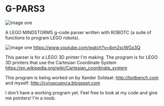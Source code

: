 # G-PARS3

![image one](https://github.com/cyruscuenca/g-pars3/blob/master/media/3Dprinter_header.jpg)

A LEGO MINDSTORMS g-code parser written with ROBOTC
(a suite of functions to program LEGO robots).

![image one](https://github.com/cyruscuenca/g-pars3/blob/master/media/3Dprinter_video.jpg)
https://www.youtube.com/watch?v=ibm2scWGx3Q

This parser is for a LEGO 3D printer I'm making. 
The program is for LEGO 3D printers that use the Cartesian Coordinate System
https://en.wikipedia.org/wiki/Cartesian_coordinate_system

This program is being worked on by Xander Soldaat: http://botbench.com
and myself: http://cyruscuenca.blogspot.com

I don't have a working program yet. Feel free to look at my code and give me pointers! I'm a noob.
